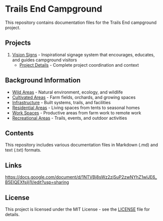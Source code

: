 # Trails End Campground

This repository contains documentation files for the Trails End campground project.

## Projects

1. [Vision Signs](vision_signs/README.md) - Inspirational signage system that encourages, educates, and guides campground visitors
   - [Project Details](vision_signs/PROJECT.md) - Complete project coordination and context

## Background Information

- [Wild Areas](source/wild_areas.md) - Natural environment, ecology, and wildlife
- [Cultivated Areas](source/cultivated_areas.md) - Farm fields, orchards, and growing spaces
- [Infrastructure](source/infrastructure.md) - Built systems, trails, and facilities
- [Residential Areas](source/residential_areas.md) - Living spaces from tents to seasonal homes
- [Work Spaces](source/work_spaces.md) - Productive areas from farm work to remote work
- [Recreational Areas](source/recreational_areas.md) - Trails, events, and outdoor activities

## Contents

This repository includes various documentation files in Markdown (.md) and text (.txt) formats.

## Links

<https://docs.google.com/document/d/1NTVBj8sWz2zjSuP2zwNYhZ1wlJE6_B5ElQEXfsjIj1I/edit?usp=sharing>

## License

This project is licensed under the MIT License - see the [LICENSE](LICENSE) file for details.

